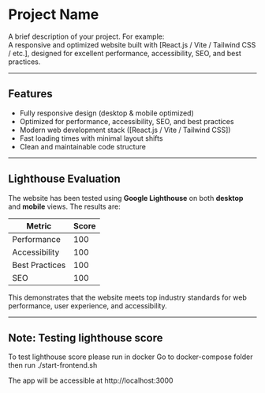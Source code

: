 # Project Name

A brief description of your project. For example:  
A responsive and optimized website built with [React.js / Vite / Tailwind CSS / etc.], designed for excellent performance, accessibility, SEO, and best practices.

---

## Features

- Fully responsive design (desktop & mobile optimized)
- Optimized for performance, accessibility, SEO, and best practices
- Modern web development stack ([React.js / Vite / Tailwind CSS])
- Fast loading times with minimal layout shifts
- Clean and maintainable code structure

---

## Lighthouse Evaluation

The website has been tested using **Google Lighthouse** on both **desktop** and **mobile** views. The results are:

| Metric              | Score |
|--------------------|-------|
| Performance        | 100   |
| Accessibility      | 100   |
| Best Practices      | 100   |
| SEO                | 100   |

This demonstrates that the website meets top industry standards for web performance, user experience, and accessibility.

---

## Note: Testing lighthouse score 

To test lighthouse score please run in docker 
Go to docker-compose folder
then run ./start-frontend.sh

The app will be accessible at http://localhost:3000